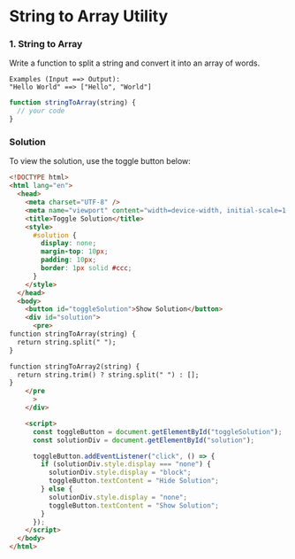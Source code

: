 # String to Array Utility

### 1. String to Array

Write a function to split a string and convert it into an array of words.

```text
Examples (Input ==> Output):
"Hello World" ==> ["Hello", "World"]
```

```javascript
function stringToArray(string) {
  // your code
}
```

### Solution

To view the solution, use the toggle button below:

```html
<!DOCTYPE html>
<html lang="en">
  <head>
    <meta charset="UTF-8" />
    <meta name="viewport" content="width=device-width, initial-scale=1.0" />
    <title>Toggle Solution</title>
    <style>
      #solution {
        display: none;
        margin-top: 10px;
        padding: 10px;
        border: 1px solid #ccc;
      }
    </style>
  </head>
  <body>
    <button id="toggleSolution">Show Solution</button>
    <div id="solution">
      <pre>
function stringToArray(string) {
  return string.split(" ");
}

function stringToArray2(string) {
  return string.trim() ? string.split(" ") : [];
}
    </pre
      >
    </div>

    <script>
      const toggleButton = document.getElementById("toggleSolution");
      const solutionDiv = document.getElementById("solution");

      toggleButton.addEventListener("click", () => {
        if (solutionDiv.style.display === "none") {
          solutionDiv.style.display = "block";
          toggleButton.textContent = "Hide Solution";
        } else {
          solutionDiv.style.display = "none";
          toggleButton.textContent = "Show Solution";
        }
      });
    </script>
  </body>
</html>
```
